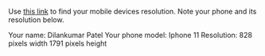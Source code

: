 Use [this link](https://www.webmobilefirst.com/en/devices/) to find your mobile devices resolution. Note your phone and its resolution below.

Your name: Dilankumar Patel
Your phone model: Iphone 11
Resolution: 828 pixels width
            1791 pixels height
